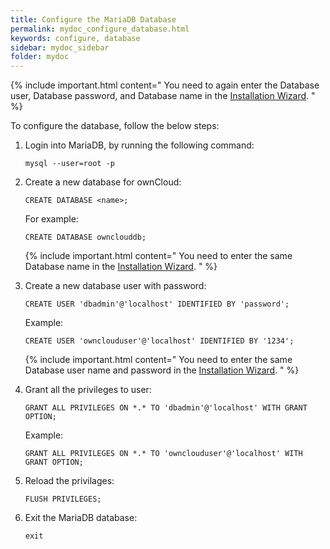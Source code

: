 ```yaml
---
title: Configure the MariaDB Database
permalink: mydoc_configure_database.html
keywords: configure, database
sidebar: mydoc_sidebar
folder: mydoc
---
```


{% include important.html content=" You need to again enter the Database user, Database password, and Database name in the [Installation Wizard](mydoc_installation_wizard.html). " %}

To configure the database, follow the below steps:

1. Login into MariaDB, by running the following command:
    ```
    mysql --user=root -p
    ```
2. Create a new database for ownCloud:
    ```
    CREATE DATABASE <name>;
    ```
    For example:
    ```
    CREATE DATABASE ownclouddb;
    ```
    {% include important.html content=" You need to enter the same Database name in the [Installation Wizard](mydoc_installation_wizard.html). " %}

3. Create a new database user with password:
    ```
    CREATE USER 'dbadmin'@'localhost' IDENTIFIED BY 'password';
    ```
    Example:
    ```
    CREATE USER 'ownclouduser'@'localhost' IDENTIFIED BY '1234';
    ```
    {% include important.html content=" You need to enter the same Database user name and password in the [Installation Wizard](mydoc_installation_wizard.html). " %}
4. Grant all the privileges to user:
    ```
    GRANT ALL PRIVILEGES ON *.* TO 'dbadmin'@'localhost' WITH GRANT OPTION;
    ```
    Example:
    ```
    GRANT ALL PRIVILEGES ON *.* TO 'ownclouduser'@'localhost' WITH GRANT OPTION;
    ```
5. Reload the privilages:
    ```
    FLUSH PRIVILEGES;
    ```
6. Exit the MariaDB database:
    ```
    exit
    ```
